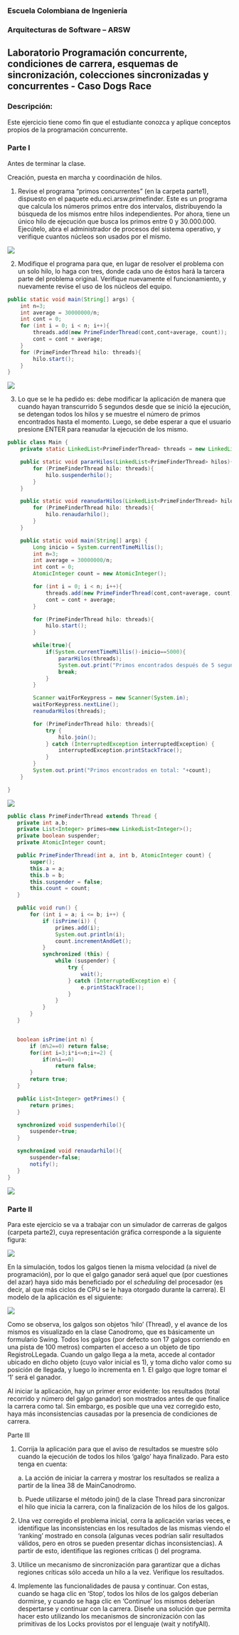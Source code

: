 
### Escuela Colombiana de Ingeniería

### Arquitecturas de Software – ARSW
## Laboratorio Programación concurrente, condiciones de carrera, esquemas de sincronización, colecciones sincronizadas y concurrentes - Caso Dogs Race

### Descripción:
Este ejercicio tiene como fin que el estudiante conozca y aplique conceptos propios de la programación concurrente.

### Parte I 
Antes de terminar la clase.

Creación, puesta en marcha y coordinación de hilos.

1. Revise el programa “primos concurrentes” (en la carpeta parte1), dispuesto en el paquete edu.eci.arsw.primefinder. Este es un programa que calcula los números primos entre dos intervalos, distribuyendo la búsqueda de los mismos entre hilos independientes. Por ahora, tiene un único hilo de ejecución que busca los primos entre 0 y 30.000.000. Ejecútelo, abra el administrador de procesos del sistema operativo, y verifique cuantos núcleos son usados por el mismo.

![](./img/media/prueba1.png)

2. Modifique el programa para que, en lugar de resolver el problema con un solo hilo, lo haga con tres, donde cada uno de éstos hará la tarcera parte del problema original. Verifique nuevamente el funcionamiento, y nuevamente revise el uso de los núcleos del equipo.
```java
public static void main(String[] args) {
	int n=3;
	int average = 30000000/n;
	int cont = 0;
	for (int i = 0; i < n; i++){
		threads.add(new PrimeFinderThread(cont,cont+average, count));
		cont = cont + average;
	}
	for (PrimeFinderThread hilo: threads){
		hilo.start();
	}
}
```

![](./img/media/prueba2.png)

3. Lo que se le ha pedido es: debe modificar la aplicación de manera que cuando hayan transcurrido 5 segundos desde que se inició la ejecución, se detengan todos los hilos y se muestre el número de primos encontrados hasta el momento. Luego, se debe esperar a que el usuario presione ENTER para reanudar la ejecución de los mismo.
```java
public class Main {
	private static LinkedList<PrimeFinderThread> threads = new LinkedList<>();

	public static void pararHilos(LinkedList<PrimeFinderThread> hilos){
		for (PrimeFinderThread hilo: threads){
			hilo.suspenderhilo();
		}
	}

	public static void reanudarHilos(LinkedList<PrimeFinderThread> hilos){
		for (PrimeFinderThread hilo: threads){
			hilo.renaudarhilo();
		}
	}

	public static void main(String[] args) {
		Long inicio = System.currentTimeMillis();
		int n=3;
		int average = 30000000/n;
		int cont = 0;
		AtomicInteger count = new AtomicInteger();

		for (int i = 0; i < n; i++){
			threads.add(new PrimeFinderThread(cont,cont+average, count));
			cont = cont + average;
		}

		for (PrimeFinderThread hilo: threads){
			hilo.start();
		}

		while(true){
			if(System.currentTimeMillis()-inicio==5000){
				pararHilos(threads);
				System.out.print("Primos encontrados después de 5 segundos: "+count);
				break;
			}
		}

		Scanner waitForKeypress = new Scanner(System.in);
		waitForKeypress.nextLine();
		reanudarHilos(threads);

		for (PrimeFinderThread hilo: threads){
			try {
				hilo.join();
			} catch (InterruptedException interruptedException) {
				interruptedException.printStackTrace();
			}
		}
		System.out.print("Primos encontrados en total: "+count);
	}

}
 ```
![](./img/media/prueba3A.png)
 ```java
public class PrimeFinderThread extends Thread {
	private int a,b;
	private List<Integer> primes=new LinkedList<Integer>();
	private boolean suspender;
	private AtomicInteger count;

	public PrimeFinderThread(int a, int b, AtomicInteger count) {
		super();
		this.a = a;
		this.b = b;
		this.suspender = false;
		this.count = count;
	}

	public void run() {
		for (int i = a; i <= b; i++) {
			if (isPrime(i)) {
				primes.add(i);
				System.out.println(i);
				count.incrementAndGet();
			}
			synchronized (this) {
				while (suspender) {
					try {
						wait();
					} catch (InterruptedException e) {
						e.printStackTrace();
					}
				}
			}
		}
	}


	boolean isPrime(int n) {
		if (n%2==0) return false;
		for(int i=3;i*i<=n;i+=2) {
			if(n%i==0)
				return false;
		}
		return true;
	}

	public List<Integer> getPrimes() {
		return primes;
	}

	synchronized void suspenderhilo(){
		suspender=true;
	}

	synchronized void renaudarhilo(){
		suspender=false;
		notify();
	}
}
 ```
![](./img/media/prueba3B.png)

### Parte II 


Para este ejercicio se va a trabajar con un simulador de carreras de galgos (carpeta parte2), cuya representación gráfica corresponde a la siguiente figura:

![](./img/media/image1.png)

En la simulación, todos los galgos tienen la misma velocidad (a nivel de programación), por lo que el galgo ganador será aquel que (por cuestiones del azar) haya sido más beneficiado por el *scheduling* del
procesador (es decir, al que más ciclos de CPU se le haya otorgado durante la carrera). El modelo de la aplicación es el siguiente:

![](./img/media/image2.png)

Como se observa, los galgos son objetos ‘hilo’ (Thread), y el avance de los mismos es visualizado en la clase Canodromo, que es básicamente un formulario Swing. Todos los galgos (por defecto son 17 galgos corriendo en una pista de 100 metros) comparten el acceso a un objeto de tipo
RegistroLLegada. Cuando un galgo llega a la meta, accede al contador ubicado en dicho objeto (cuyo valor inicial es 1), y toma dicho valor como su posición de llegada, y luego lo incrementa en 1. El galgo que
logre tomar el ‘1’ será el ganador.

Al iniciar la aplicación, hay un primer error evidente: los resultados (total recorrido y número del galgo ganador) son mostrados antes de que finalice la carrera como tal. Sin embargo, es posible que una vez corregido esto, haya más inconsistencias causadas por la presencia de condiciones de carrera.

Parte III

1.  Corrija la aplicación para que el aviso de resultados se muestre
    sólo cuando la ejecución de todos los hilos ‘galgo’ haya finalizado.
    Para esto tenga en cuenta:

    a.  La acción de iniciar la carrera y mostrar los resultados se realiza a partir de la línea 38 de MainCanodromo.

    b.  Puede utilizarse el método join() de la clase Thread para sincronizar el hilo que inicia la carrera, con la finalización de los hilos de los galgos.

2.  Una vez corregido el problema inicial, corra la aplicación varias
    veces, e identifique las inconsistencias en los resultados de las
    mismas viendo el ‘ranking’ mostrado en consola (algunas veces
    podrían salir resultados válidos, pero en otros se pueden presentar
    dichas inconsistencias). A partir de esto, identifique las regiones
    críticas () del programa.

3.  Utilice un mecanismo de sincronización para garantizar que a dichas
    regiones críticas sólo acceda un hilo a la vez. Verifique los
    resultados.

4.  Implemente las funcionalidades de pausa y continuar. Con estas,
    cuando se haga clic en ‘Stop’, todos los hilos de los galgos
    deberían dormirse, y cuando se haga clic en ‘Continue’ los mismos
    deberían despertarse y continuar con la carrera. Diseñe una solución que permita hacer esto utilizando los mecanismos de sincronización con las primitivas de los Locks provistos por el lenguaje (wait y notifyAll).

